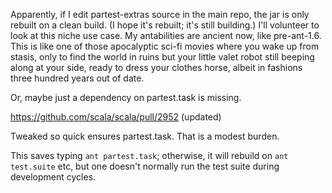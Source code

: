 Apparently, if I edit partest-extras source in the main repo, the jar is only rebuilt on a clean build.  (I hope it's rebuilt; it's still building.) I'll volunteer to look at this niche use case.  My antabilities are ancient now, like pre-ant-1.6. This is like one of those apocalyptic sci-fi movies where you wake up from stasis, only to find the world in ruins but your little valet robot still beeping along at your side, ready to dress your clothes horse, albeit in fashions three hundred years out of date.

Or, maybe just a dependency on partest.task is missing.

https://github.com/scala/scala/pull/2952 (updated)

Tweaked so quick ensures partest.task. That is a modest burden.

This saves typing `ant partest.task`; otherwise, it will rebuild on `ant test.suite` etc, but one doesn't normally run the test suite during development cycles.
